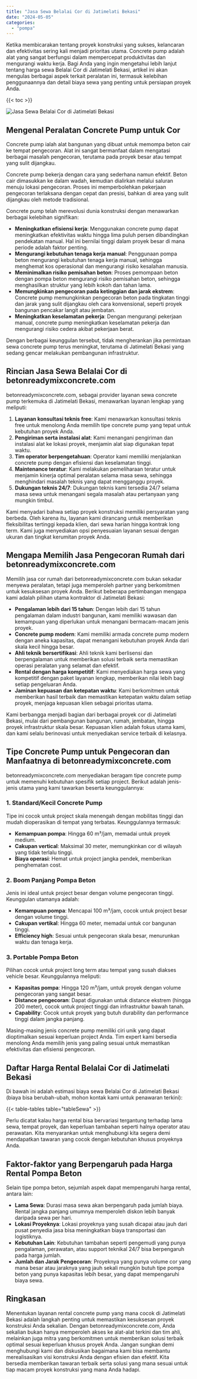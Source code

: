 ```yaml
---
title: "Jasa Sewa Belalai Cor di Jatimelati Bekasi"
date: "2024-05-05"
categories: 
  - "pompa"
---
```


Ketika membicarakan tentang proyek konstruksi yang sukses, kelancaran dan efektivitas sering kali menjadi prioritas utama. Concrete pump adalah alat yang sangat berfungsi dalam mempercepat produktivitas dan mengurangi waktu kerja. Bagi Anda yang ingin mengetahui lebih lanjut tentang harga sewa Belalai Cor di Jatimelati Bekasi, artikel ini akan mengulas berbagai aspek terkait peralatan ini, termasuk kelebihan penggunaannya dan detail biaya sewa yang penting untuk persiapan proyek Anda.

{{< toc >}}

![Jasa Sewa Belalai Cor di Jatimelati Bekasi](https://betoncor8.github.io/pump/concrete-pump%20(17).png)

## Mengenal Peralatan Concrete Pump untuk Cor

Concrete pump ialah alat bangunan yang dibuat untuk memompa beton cair ke tempat pengecoran. Alat ini sangat bermanfaat dalam mengatasi berbagai masalah pengecoran, terutama pada proyek besar atau tempat yang sulit dijangkau.

Concrete pump bekerja dengan cara yang sederhana namun efektif. Beton cair dimasukkan ke dalam wadah, kemudian dialirkan melalui saluran menuju lokasi pengecoran. Proses ini memperbolehkan pekerjaan pengecoran terlaksana dengan cepat dan presisi, bahkan di area yang sulit dijangkau oleh metode tradisional.

Concrete pump telah merevolusi dunia konstruksi dengan menawarkan berbagai kelebihan signifikan:

- **Meningkatkan efisiensi kerja**: Menggunakan concrete pump dapat meningkatkan efektivitas waktu hingga lima puluh persen dibandingkan pendekatan manual. Hal ini bernilai tinggi dalam proyek besar di mana periode adalah faktor penting.
- **Mengurangi kebutuhan tenaga kerja manual**: Penggunaan pompa beton mengurangi kebutuhan tenaga kerja manual, sehingga menghemat kos operasional dan mengurangi risiko kesalahan manusia.
- **Meminimalkan risiko pemisahan beton**: Proses pemompaan beton dengan pompa beton mengurangi risiko pemisahan beton, sehingga menghasilkan struktur yang lebih kokoh dan tahan lama.
- **Memungkinkan pengecoran pada ketinggian dan jarak ekstrem**: Concrete pump memungkinkan pengecoran beton pada tingkatan tinggi dan jarak yang sulit dijangkau oleh cara konvensional, seperti proyek bangunan pencakar langit atau jembatan.
- **Meningkatkan keselamatan pekerja**: Dengan mengurangi pekerjaan manual, concrete pump meningkatkan keselamatan pekerja dan mengurangi risiko cedera akibat pekerjaan berat.

Dengan berbagai keunggulan tersebut, tidak mengherankan jika permintaan sewa concrete pump terus meningkat, terutama di Jatimelati Bekasi yang sedang gencar melakukan pembangunan infrastruktur.

## Rincian Jasa Sewa Belalai Cor di betonreadymixconcrete.com

betonreadymixconcrete.com, sebagai provider layanan sewa concrete pump terkemuka di Jatimelati Bekasi, menawarkan layanan lengkap yang meliputi:

1. **Layanan konsultasi teknis free**: Kami menawarkan konsultasi teknis free untuk menolong Anda memilih tipe concrete pump yang tepat untuk kebutuhan proyek Anda.
2. **Pengiriman serta instalasi alat**: Kami menangani pengiriman dan instalasi alat ke lokasi proyek, menjamin alat siap digunakan tepat waktu.
3. **Tim operator berpengetahuan**: Operator kami memiliki menjalankan concrete pump dengan efisiensi dan keselamatan tinggi.
4. **Maintenance teratur**: Kami melakukan pemeliharaan teratur untuk menjamin kinerja optimal peralatan selama masa sewa, sehingga menghindari masalah teknis yang dapat mengganggu proyek.
5. **Dukungan teknis 24/7**: Dukungan teknis kami tersedia 24/7 selama masa sewa untuk menangani segala masalah atau pertanyaan yang mungkin timbul.

Kami menyadari bahwa setiap proyek konstruksi memiliki persyaratan yang berbeda. Oleh karena itu, layanan kami dirancang untuk memberikan fleksibilitas tertinggi kepada klien, dari sewa harian hingga kontrak long term. Kami juga menyediakan opsi penyesuaian layanan sesuai dengan ukuran dan tingkat kerumitan proyek Anda.

## Mengapa Memilih Jasa Pengecoran Rumah dari betonreadymixconcrete.com

Memilih jasa cor rumah dari betonreadymixconcrete.com bukan sekadar menyewa peralatan, tetapi juga memperoleh partner yang berkomitmen untuk kesuksesan proyek Anda. Berikut beberapa pertimbangan mengapa kami adalah pilihan utama kontraktor di Jatimelati Bekasi:

- **Pengalaman lebih dari 15 tahun**: Dengan lebih dari 15 tahun pengalaman dalam industri bangunan, kami memiliki wawasan dan kemampuan yang diperlukan untuk menangani bermacam-macam jenis proyek.
- **Concrete pump modern**: Kami memiliki armada concrete pump modern dengan aneka kapasitas, dapat menangani kebutuhan proyek Anda dari skala kecil hingga besar.
- **Ahli teknik bersertifikasi**: Ahli teknik kami berlisensi dan berpengalaman untuk memberikan solusi terbaik serta memastikan operasi peralatan yang selamat dan efektif.
- **Rental dengan harga kompetitif**: Kami menyediakan harga sewa yang kompetitif dengan paket layanan lengkap, memberikan nilai lebih bagi setiap pengeluaran Anda.
- **Jaminan kepuasan dan ketepatan waktu**: Kami berkomitmen untuk memberikan hasil terbaik dan memastikan ketepatan waktu dalam setiap proyek, menjaga kepuasan klien sebagai prioritas utama.

Kami berbangga menjadi bagian dari berbagai proyek cor di Jatimelati Bekasi, mulai dari pembangunan bangunan, rumah, jembatan, hingga proyek infrastruktur skala besar. Kepuasan klien adalah fokus utama kami, dan kami selalu berinovasi untuk menyediakan service terbaik di kelasnya.

## Tipe Concrete Pump untuk Pengecoran dan Manfaatnya di betonreadymixconcrete.com

betonreadymixconcrete.com menyediakan beragam tipe concrete pump untuk memenuhi kebutuhan spesifik setiap project. Berikut adalah jenis-jenis utama yang kami tawarkan beserta keunggulannya:

### 1\. Standard/Kecil Concrete Pump

Tipe ini cocok untuk project skala menengah dengan mobilitas tinggi dan mudah dioperasikan di tempat yang terbatas. Keunggulannya termasuk:

- **Kemampuan pompa**: Hingga 60 m³/jam, memadai untuk proyek medium.
- **Cakupan vertical**: Maksimal 30 meter, memungkinkan cor di wilayah yang tidak terlalu tinggi.
- **Biaya operasi**: Hemat untuk project jangka pendek, memberikan penghematan cost.

### 2\. Boom Panjang Pompa Beton

Jenis ini ideal untuk project besar dengan volume pengecoran tinggi. Keunggulan utamanya adalah:

- **Kemampuan pompa**: Mencapai 100 m³/jam, cocok untuk project besar dengan volume tinggi.
- **Cakupan vertikal**: Hingga 60 meter, memadai untuk cor bangunan tinggi.
- **Efficiency high**: Sesuai untuk pengecoran skala besar, menurunkan waktu dan tenaga kerja.

### 3\. Portable Pompa Beton

Pilihan cocok untuk project long term atau tempat yang susah diakses vehicle besar. Keunggulannya meliputi:

- **Kapasitas pompa**: Hingga 120 m³/jam, untuk proyek dengan volume pengecoran yang sangat besar.
- **Distance pengecoran**: Dapat digunakan untuk distance ekstrem (hingga 200 meter), cocok untuk project tinggi dan infrastruktur bawah tanah.
- **Capability**: Cocok untuk proyek yang butuh durability dan performance tinggi dalam jangka panjang.

Masing-masing jenis concrete pump memiliki ciri unik yang dapat dioptimalkan sesuai keperluan project Anda. Tim expert kami bersedia menolong Anda memilih jenis yang paling sesuai untuk memastikan efektivitas dan efisiensi pengecoran.

## Daftar Harga Rental Belalai Cor di Jatimelati Bekasi

Di bawah ini adalah estimasi biaya sewa Belalai Cor di Jatimelati Bekasi (biaya bisa berubah-ubah, mohon kontak kami untuk penawaran terkini):

{{< table-tables table="tableSewa" >}}

Perlu dicatat kalau harga rental bisa bervariasi tergantung terhadap lama sewa, tempat proyek, dan keperluan tambahan seperti halnya operator atau perawatan. Kita menyarankan untuk menghubungi kita segera demi mendapatkan tawaran yang cocok dengan kebutuhan khusus proyeknya Anda.

## Faktor-faktor yang Berpengaruh pada Harga Rental Pompa Beton

Selain tipe pompa beton, sejumlah aspek dapat mempengaruhi harga rental, antara lain:

- **Lama Sewa**: Durasi masa sewa akan berpengaruh pada jumlah biaya. Rental jangka panjang umumnya memperoleh diskon lebih banyak daripada sewa per hari.
- **Lokasi Proyeknya**: Lokasi proyeknya yang susah dicapai atau jauh dari pusat penyedia jasa bisa meningkatkan biaya transportasi dan logistiknya.
- **Kebutuhan Lain**: Kebutuhan tambahan seperti pengemudi yang punya pengalaman, perawatan, atau support teknikal 24/7 bisa berpengaruh pada harga jumlah.
- **Jumlah dan Jarak Pengecoran**: Proyeknya yang punya volume cor yang mana besar atau jaraknya yang jauh sekali mungkin butuh tipe pompa beton yang punya kapasitas lebih besar, yang dapat mempengaruhi biaya sewa.

## Ringkasan

Menentukan layanan rental concrete pump yang mana cocok di Jatimelati Bekasi adalah langkah penting untuk memastikan kesuksesan proyek konstruksi Anda sekalian. Dengan betonreadymixconcrete.com, Anda sekalian bukan hanya memperoleh akses ke alat-alat terkini dan tim ahli, melainkan juga mitra yang berkomitmen untuk memberikan solusi terbaik optimal sesuai keperluan khusus proyek Anda. Jangan sungkan demi menghubungi kami dan diskusikan bagaimana kami bisa membantu merealisasikan visi konstruksi Anda dengan efisien dan efektif. Kita bersedia memberikan tawaran terbaik serta solusi yang mana sesuai untuk tiap macam proyek konstruksi yang mana Anda hadapi.
